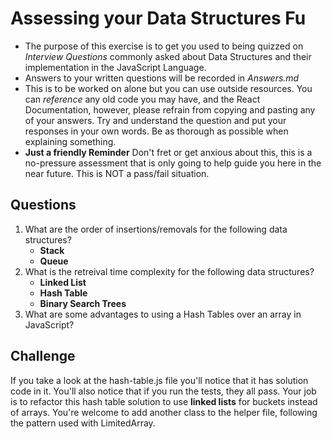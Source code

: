 # Assessing your Data Structures Fu
* The purpose of this exercise is to get you used to being quizzed on _Interview Questions_ commonly asked about Data Structures and their implementation in the JavaScript Language.
* Answers to your written questions will be recorded in *Answers.md* 
* This is to be worked on alone but you can use outside resources. You can *reference* any old code you may have, and the React Documentation, however, please refrain from copying and pasting any of your answers. Try and understand the question and put your responses in your own words. Be as thorough as possible when explaining something. 
* **Just a friendly Reminder** Don't fret or get anxious about this, this is a no-pressure assessment that is only going to help guide you here in the near future. This is NOT a pass/fail situation. 

## Questions
1. What are the order of insertions/removals for the following data structures?
   - **Stack**
   - **Queue**
2. What is the retreival time complexity for the following data structures?
   - **Linked List**
   - **Hash Table**
   - **Binary Search Trees**
3. What are some advantages to using a Hash Tables over an array in JavaScript?

## Challenge
If you take a look at the hash-table.js file you'll notice that it has solution code in it. You'll also notice that if you run the tests, they all pass. Your job is to refactor this hash table solution to use **linked lists** for buckets instead of arrays. You're welcome to add another class to the helper file, following the pattern used with LimitedArray.